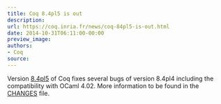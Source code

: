 ```yaml
---
title: Coq 8.4pl5 is out
description:
url: https://coq.inria.fr/news/coq-84pl5-is-out.html
date: 2014-10-31T06:11:00-00:00
preview_image:
authors:
- Coq
source:
---
```



<p>Version <a href="https://coq.inria.fr/coq-84">8.4pl5</a> of Coq fixes several bugs of version 8.4pl4 including the compatibility with OCaml 4.02. More information to be found in the <a href="https://coq.inria.fr/distrib/V8.4pl5/CHANGES">CHANGES</a> file.</p>

 
